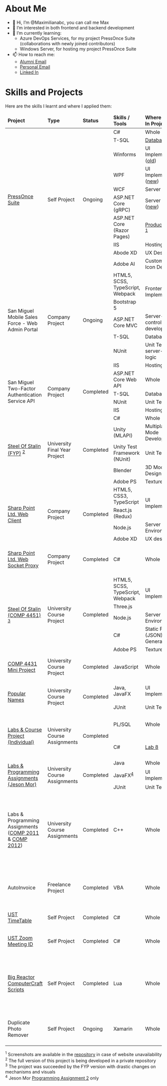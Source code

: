 # About Me

- 👋 Hi, I’m @Maximilianabc, you can call me Max
- 👀 I’m interested in both frontend and backend development
- 🌱 I’m currently learning:
    - Azure DevOps Services, for my project PressOnce Suite (collaborations with newly joined contributors)
    - Windows Server, for hosting my project PressOnce Suite
- 📫 How to reach me: 
	- [Alumni Email](mailto:hmmleung@connect.ust.hk)
	- [Personal Email](mailto:leunghomanmax@rocketmail.com)
	- [Linked In](https://www.linkedin.com/in/ho-man-max-leung-6091b7275/)

# Skills and Projects

Here are the skills I learnt and where I applied them:

<table>
	<thead>
		<tr>
			<td><b>Project</b></td>
			<td><b>Type</b></td>
			<td><b>Status</b></td>
			<td><b>Skills / Tools</b></td>
			<td><b>Where Applied In Project</b></td>
			<td><b>Short Description</b></td>
		</tr>
	</thead>
	<tbody>
<!-- PressOnce Suite-->
		<tr>
			<td rowspan="10">
				<a href="https://github.com/Maximilianabc/PressOnce-Suite">PressOnce Suite</a>
			</td>
			<td rowspan="10">Self Project</td>
			<td rowspan="10">Ongoing</td>
			<td>C#</td>
			<td>Whole Project</td>
			<td rowspan="10">
				A collection of softwares designed for the web browser game called
				<a href="https://www.travian.com/international/game/playerinteraction">Travian Legends</a>
			</td>
		</tr>
		<tr>
			<td>T-SQL</td>
			<td><a href="https://github.com/Maximilianabc/PressOnce-Suite/tree/master/PressOnce%20-%20Database">Database</a></td>
		</tr>
		<tr>
			<td>Winforms</td>
			<td>UI Implementations (<a href="https://github.com/Maximilianabc/PressOnce-Suite/tree/master/Old/PressOnce.Automate">old</a>)</td>
		</tr>
		<tr>
			<td>WPF</td>
			<td>UI Implementations (<a href="https://github.com/Maximilianabc/PressOnce-Suite/tree/master/PressOnce.Amalgamate">new</a>)</td>
		</tr>
		<tr>
			<td>WCF</td>
			<td>Server API (<a href="https://github.com/Maximilianabc/PressOnce-Suite/tree/master/Old/PressOnce.Amalgamate%20-%20Server">old</a>)</td>
		</tr>
		<tr>
			<td>ASP.NET Core (gRPC)</td>
			<td>Server API (<a href="https://github.com/Maximilianabc/PressOnce-Suite/tree/master/PressOnce.Services">new</a>)</td>
		</tr>
		<tr>
			<td>ASP.NET Core (Razor Pages)</td>
			<td>
				<a href="https://223.17.124.177/">Product Website</a>
				<sup><a href="#Footnote">1</a></sup>
			</td>
		</tr>
		<tr>
			<td>IIS</td>
			<td>Hosting</td>
		</tr>
		<tr>
			<td>Abode XD</td>
			<td>UX Designs</td>
		</tr>
		<tr>
			<td>Adobe AI</td>
			<td>Custom SVG Icon Designs</td>
		</tr>
<!-- San Miguel Projects -->
		<tr>
			<td rowspan="6">San Miguel Mobile Sales Force - Web Admin Portal</td>
			<td rowspan="6">Company Project</td>
			<td rowspan="6">Ongoing</td>
			<td>HTML5, SCSS, TypeScript, Webpack</td>
			<td rowspan="2">Frontend UI Implementation</td>
			<td rowspan="6">A web portal for sales admin operations like sales data management and report generations</td>
		</tr>
		<tr><td>Bootstrap 5</td></tr>
		<tr>
			<td>ASP.NET Core MVC</td>
			<td>Server-side controller logic development</td>
		</tr>
		<tr>
			<td>T-SQL</td>
			<td>Database</a></td>
		</tr>
		<tr>
			<td>NUnit</td>
			<td>Unit Testing server-side logic</td>
		</tr>
		<tr>
			<td>IIS</td>
			<td>Hosting</td>
		</tr>
		<tr>
			<td rowspan="4">San Miguel Two-Factor Authentication Service API</td>
			<td rowspan="4">Company Project</td>
			<td rowspan="4">Completed</td>
			<td>ASP.NET Core Web API</td>
			<td>Whole Project</td>
			<td rowspan="4">An API for authenticating users with 2FA (TOTP) which consumed by different teams</td>
		</tr>
		<tr>
			<td>T-SQL</td>
			<td>Database</a></td>
		</tr>
		<tr>
			<td>NUnit</td>
			<td>Unit Testing</td>
		</tr>
		<tr>
			<td>IIS</td>
			<td>Hosting</td>
		</tr>
<!-- FYP -->
		<tr>
			<td rowspan="5">
				<a href="https://github.com/Maximilianabc/FYP-Steel-Of-Stalin">Steel Of Stalin (FYP)</a>
				<sup><a href="#Footnote">2</a></sup>
			</td>
			<td rowspan="5">University Final Year Project</td>
			<td rowspan="5">Completed</td>
			<td>C#</td>
			<td>Whole Project</td>
			<td rowspan="5">A 3D remake of the 2D version of the game</td>
		</tr>
		<tr>
			<td>Unity (MLAPI)</td>
			<td>Multiplayer Mode Development</td>
		</tr>
		<tr>
			<td>Unity Test Framework (NUnit)</td>
			<td>Unit Testing</td>
		</tr>
		<tr>
			<td>Blender</td>
			<td>3D Model Designs</td>
		</tr>
		<tr>
			<td>Adobe PS</td>
			<td>Texture Designs</td>
		</tr>
<!-- Internship Projects -->
		<tr>
			<td rowspan="4"><a href="https://github.com/Maximilianabc/Sharp-Point-Ltd-Web-Client">Sharp Point Ltd. Web Client</a></td>
			<td rowspan="4">Company Project</td>
			<td rowspan="4">Completed</td>
			<td>HTML5, CSS3, TypeScript</td>
			<td rowspan="2">UI Implementation</td>
			<td rowspan="4">The web portal for the company's future trading system</td>
		</tr>
		<tr><td>React.js (Redux)</td></tr>
		<tr>
			<td>Node.js</td>
			<td>Server Environment</td>
		</tr>
		<tr>
			<td>Adobe XD</td>
			<td>UX design</td>
		</tr>
		<tr>
			<td><a href="https://github.com/Maximilianabc/Sharp-Point-WebSocket-To-Socket-Proxy">Sharp Point Ltd. Web Socket Proxy</a></td>
			<td>Company Project</td>
			<td>Completed</td>
			<td>C#</td>
			<td>Whole Project</td>
			<td>A simple proxy for bridging web socket (TCP) and backend UDP</td>
		</tr>
<!-- Steel Of Stalin COMP 4451 -->
		<tr>
			<td rowspan="5">
				<a href="https://github.com/Maximilianabc/Course-project-on-threejs-game-comp4451">Steel Of Stalin (COMP 4451)</a>
				<sup><a href="#Footnote">3</sup>
			</td>
			<td rowspan="5">University Course Project</td>
			<td rowspan="5">Completed</td>
			<td>HTML5, SCSS, TypeScript, Webpack</td>
			<td rowspan="2">UI Implementation</td>
			<td rowspan="5">A 2D simulataneous-turn-based strategy game with military theme</td>
		</tr>
		<tr><td>Three.js</td></tr>
		<tr>
			<td>Node.js</td>
			<td>Server Environment</td>
		</tr>
		<tr>
			<td>C#</td>
			<td>Static Files (JSON) Generation</td>
		</tr>
		<tr>
			<td>Adobe PS</td>
			<td>Texture Designs</td>
		</tr>
<!-- COMP 4431 -->
		<tr>
			<td><a href="https://github.com/Maximilianabc/COMP4431-Mini-Project">COMP 4431 Mini Project</a></td>
			<td>University Course Project</td>
			<td>Completed</td>
			<td>JavaScript</td>
			<td>Whole Project</td>
			<td>Implmentation of custom <a href="https://en.wikipedia.org/wiki/Envelope_(music)">AHDSR envelope</a></td>
		</tr>
<!-- COMP 3111 -->
		<tr>
			<td rowspan="2"><a href="https://github.com/Maximilianabc/COMP/tree/master/3111/COMP3111-Fall2020-T04">Popular Names</a></td>
			<td rowspan="2">University Course Project</td>
			<td rowspan="2">Completed</td>
			<td>Java, JavaFX</td>
			<td>UI Implementation</td>
			<td rowspan="2">Group Project for COMP 3111 - Software Engineering</td>
		</tr>
		<tr>
			<td>JUnit</td>
			<td>Unit Testing</td>
		</tr>
<!-- COMP 3311 -->
		<tr>
			<td rowspan="2"><a href="https://github.com/Maximilianabc/COMP/tree/master/3311">Labs & Course Project (Individual)</a></td>
			<td rowspan="2">University Course Assignments</td>
			<td rowspan="2">Completed</td>
			<td>PL/SQL</td>
			<td>Whole Project</td>
			<td rowspan="2">Course Assignments for COMP 3311 - Database Management Systems</td>
		</tr>
		<tr>
			<td>C#</td>
			<td><a href="https://github.com/Maximilianabc/COMP/tree/master/3311/Labs/Lab8Exercise">Lab 8</a></td>
		</tr>
<!-- COMP 3021 -->
		<tr>
			<td rowspan="3"><a href="https://github.com/Maximilianabc/COMP/tree/master/3021">Labs & Programming Assignments (Jeson Mor)</a></td>
			<td rowspan="3">University Course Assignments</td>
			<td rowspan="3">Completed</td>
			<td>Java</td>
			<td>Whole Project</td>
			<td rowspan="3">Course Assignments for COMP 3021 - Java Programming</td>
		</tr>
		<tr>
			<td>JavaFX<sup><a href="#Footnote">4</a></sup></td>
			<td>UI Implementation</td>
		</tr>
		<tr>
			<td>JUnit</td>
			<td>Unit Testing</td>
		</tr>
<!-- COMP 2011 & COMP 2012 -->
		<tr>
			<td>Labs & Programming Assignments 
				(<a href="https://github.com/Maximilianabc/COMP/tree/master/2011">COMP 2011</a> & 
				<a href="https://github.com/Maximilianabc/COMP/tree/master/2012">COMP 2012</a>)
			</td>
			<td>University Course Assignments</td>
			<td>Completed</td>
			<td>C++</td>
			<td>Whole Project</td>
			<td>Course Assignments for <br/> COMP 2011 - Programming with C++ and <br/> COMP 2012 - Object-Oriented Programming and Data Structures</td>
		</tr>
<!-- Freelance -->
		<tr>
			<td>AutoInvoice</td>
			<td>Freelance Project</td>
			<td>Completed</td>
			<td>VBA</td>
			<td>Whole Project</td>
			<td>A small tailor-made Excel plugin for automatic generating invoice</td>
		</tr>
<!-- Small Self Projects -->
		<tr>
			<td><a href="https://github.com/Maximilianabc/UST-TimeTable">UST TimeTable</a></td>
			<td>Self Project</td>
			<td>Completed</td>
			<td>C#</td>
			<td>Whole Project</td>
			<td>A small tool for fetching course timetable</td>
		</tr>
		<tr>
			<td><a href="https://github.com/Maximilianabc/UST-Zoom-Meeting-ID">UST Zoom Meeting ID</a></td>
			<td>Self Project</td>
			<td>Completed</td>
			<td>C#</td>
			<td>Whole Project</td>
			<td>A small tool for fetching course zoom meeting links</td>
		</tr>
		<tr>
			<td><a href="https://github.com/Maximilianabc/Big-Reactor-ComputerCraft-Scripts">Big Reactor ComputerCraft Scripts</a></td>
			<td>Self Project</td>
			<td>Completed</td>
			<td>Lua</td>
			<td>Whole Project</td>
			<td>Some scripts written for controlling 
				<a href="https://www.curseforge.com/minecraft/mc-mods/big-reactors#:~:text=Big%20Reactors%20emphasizes%20the%20construction,Energistics%202%2C%20and%20Minefactory%20Reloaded.">Big Reactors</a> 
				(a mod for <a href="https://www.minecraft.net/en-us/about-minecraft">Minecraft</a>) using 
				<a href="https://www.curseforge.com/minecraft/mc-mods/computercraft">ComputerCraft</a> API
			</td>
		</tr>
		<tr>
			<td>Duplicate Photo Remover</a></td>
			<td>Self Project</td>
			<td>Ongoing</td>
			<td>Xamarin</td>
			<td>Whole Project</td>
			<td>A small tool for removing duplicated Pixiv artworks saved to phones</td>
		</tr>
	</tbody>
</table>

<section id="Footnote">
	<sup>1</sup> Screenshots are available in the <a href="https://github.com/Maximilianabc/PressOnce-Suite/tree/master/PressOnce.Web">repository</a> in case of website unavailability<br/>
	<sup>2</sup> The full version of this project is being developed in a private repository<br/>
	<sup>3</sup> The project was succeeded by the FYP version with drastic changes on mechanisms and visuals<br/>
	<sup>4</sup> Jeson Mor <a href="https://github.com/Maximilianabc/COMP/tree/master/3021/Pa2">Programming Assignment 2</a> only
</section>

<!---
Maximilianabc/Maximilianabc is a ✨ special ✨ repository because its `README.md` (this file) appears on your GitHub profile.
You can click the Preview link to take a look at your changes.
--->
